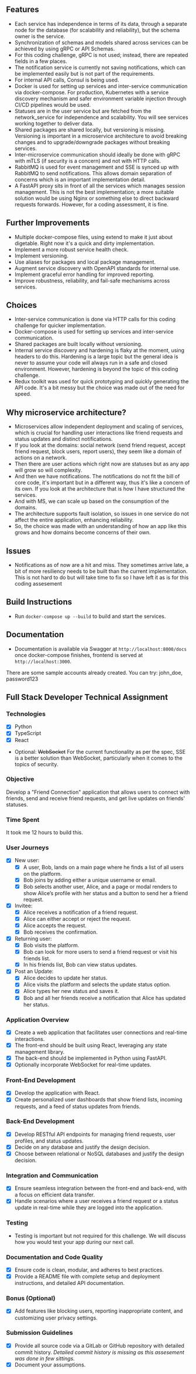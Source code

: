 ## Features

- Each service has independence in terms of its data, through a separate node for the database (for scalability and reliability), but the schema owner is the service.
- Synchronization of schemas and models shared across services can be achieved by using gRPC or API Schemas.
- For this coding challenge, gRPC is not used; instead, there are repeated fields in a few places.
- The notification service is currently not saving notifications, which can be implemented easily but is not part of the requirements.
- For internal API calls, Consul is being used.
- Docker is used for setting up services and inter-service communication via docker-compose. For production, Kubernetes with a service discovery mechanism and safer environment variable injection through CI/CD pipelines would be used.
- Statuses are in the user service but are fetched from the network_service for independence and scalability. You will see services working together to deliver data.
- Shared packages are shared locally, but versioning is missing. Versioning is important in a microservice architecture to avoid breaking changes and to upgrade/downgrade packages without breaking services.
- Inter-microservice communication should ideally be done with gRPC with mTLS (if security is a concern) and not with HTTP calls.
- RabbitMQ is used for event management and SSE is synced up with RabbitMQ to send notifications. This allows domain separation of concerns which is an important implementation detail.
- A FastAPI proxy sits in front of all the services which manages session management. This is not the best implementation; a more suitable solution would be using Nginx or something else to direct backward requests forwards. However, for a coding assessment, it is fine.

## Further Improvements

- Multiple docker-compose files, using extend to make it just about digetable. Right now it's a quick and dirty implementation.
- Implement a more robust service health check.
- Implement versioning.
- Use aliases for packages and local package management.
- Augment service discovery with OpenAPI standards for internal use.
- Implement graceful error handling for improved reporting.
- Improve robustness, reliability, and fail-safe mechanisms across services.

## Choices

- Inter-service communication is done via HTTP calls for this coding challenge for quicker implementation.
- Docker-compose is used for setting up services and inter-service communication.
- Shared packages are built locally without versioning.
- Internal service discovery and hardening is flaky at the moment, using headers to do this. Hardening is a large topic but the general idea is never to assume your code will always run in a safe and closed environment. However, hardening is beyond the topic of this coding challenge.
- Redux toolkit was used for quick prototyping and quickly generating the API code. It's a bit messy but the choice was made out of the need for speed.

## Why microservice architecture?

- Microservices allow independent deployment and scaling of services, which is crucial for handling user interactions like friend requests and status updates and distinct notifications.
- If you look at the domains: social network (send friend request, accept friend request, block users, report users), they seem like a domain of actions on a network.
- Then there are user actions which right now are statuses but as any app will grow so will complexity.
- And then we have notifications. The notifications do not fit the bill of core code, it's important but in a different way, thus it's like a concern of its own. If you look at the architecture that is how I have structured the services.
- And with MS, we can scale up based on the consumption of the domains.
- The architecture supports fault isolation, so issues in one service do not affect the entire application, enhancing reliability.
- So, the choice was made with an understanding of how an app like this grows and how domains become concerns of their own.

## Issues

- Notifications as of now are a hit and miss. They sometimes arrive late, a bit of more resiliency needs to be built than the current implementation. This is not hard to do but will take time to fix so I have left it as is for this coding assesement

## Build Instructions

- Run `docker-compose up --build` to build and start the services.

## Documentation

- Documentation is available via Swagger at `http://localhost:8000/docs` once docker-compose finishes, frontend is served at `http://localhost:3000`.

There are some sample accounts already created. You can try: john_doe, password123

## Full Stack Developer Technical Assignment

### Technologies

- [x] Python
- [x] TypeScript
- [x] React
- Optional: ~~WebSocket~~ For the current functionality as per the spec, SSE is a better solution than WebSocket, particularly when it comes to the topics of security.

### Objective

Develop a "Friend Connection" application that allows users to connect with friends, send and receive friend requests, and get live updates on friends' statuses.

### Time Spent

It took me 12 hours to build this.

### User Journeys

- [x] New user:
  - [x] A user, Bob, lands on a main page where he finds a list of all users on the platform.
  - [x] Bob joins by adding either a unique username or email.
  - [x] Bob selects another user, Alice, and a page or modal renders to show Alice’s profile with her status and a button to send her a friend request.
- [x] Invitee:
  - [x] Alice receives a notification of a friend request.
  - [x] Alice can either accept or reject the request.
  - [x] Alice accepts the request.
  - [x] Bob receives the confirmation.
- [x] Returning user:
  - [x] Bob visits the platform.
  - [x] Bob can look for more users to send a friend request or visit his friends list.
  - [x] In his friends list, Bob can view status updates.
- [x] Post an Update:
  - [x] Alice decides to update her status.
  - [x] Alice visits the platform and selects the update status option.
  - [x] Alice types her new status and saves it.
  - [x] Bob and all her friends receive a notification that Alice has updated her status.

### Application Overview

- [x] Create a web application that facilitates user connections and real-time interactions.
- [x] The front-end should be built using React, leveraging any state management library.
- [x] The back-end should be implemented in Python using FastAPI.
- [x] Optionally incorporate WebSocket for real-time updates.

### Front-End Development

- [x] Develop the application with React.
- [x] Create personalized user dashboards that show friend lists, incoming requests, and a feed of status updates from friends.

### Back-End Development

- [x] Develop RESTful API endpoints for managing friend requests, user profiles, and status updates.
- [x] Decide on any database and justify the design decision.
- [x] Choose between relational or NoSQL databases and justify the design decision.

### Integration and Communication

- [x] Ensure seamless integration between the front-end and back-end, with a focus on efficient data transfer.
- [x] Handle scenarios where a user receives a friend request or a status update in real-time while they are logged into the application.

### Testing

- Testing is important but not required for this challenge. We will discuss how you would test your app during our next call.

### Documentation and Code Quality

- [x] Ensure code is clean, modular, and adheres to best practices.
- [x] Provide a README file with complete setup and deployment instructions, and detailed API documentation.

### Bonus (Optional)

- [x] Add features like blocking users, reporting inappropriate content, and customizing user privacy settings.

### Submission Guidelines

- [x] Provide all source code via a GitLab or GitHub repository with detailed commit history.
      _Detailed commit history is missing as this assesement was done in few sittings._
- [x] Document your assumptions.
